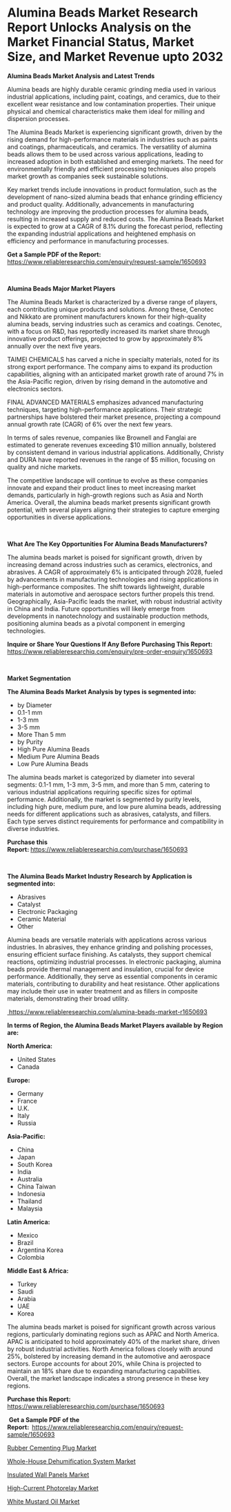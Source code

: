 <p><h1>Alumina Beads Market Research Report Unlocks Analysis on the Market Financial Status, Market Size, and Market Revenue upto 2032</h1></p><p><strong>Alumina Beads Market Analysis and Latest Trends</strong></p>
<p><p>Alumina beads are highly durable ceramic grinding media used in various industrial applications, including paint, coatings, and ceramics, due to their excellent wear resistance and low contamination properties. Their unique physical and chemical characteristics make them ideal for milling and dispersion processes.</p><p>The Alumina Beads Market is experiencing significant growth, driven by the rising demand for high-performance materials in industries such as paints and coatings, pharmaceuticals, and ceramics. The versatility of alumina beads allows them to be used across various applications, leading to increased adoption in both established and emerging markets. The need for environmentally friendly and efficient processing techniques also propels market growth as companies seek sustainable solutions.</p><p>Key market trends include innovations in product formulation, such as the development of nano-sized alumina beads that enhance grinding efficiency and product quality. Additionally, advancements in manufacturing technology are improving the production processes for alumina beads, resulting in increased supply and reduced costs. The Alumina Beads Market is expected to grow at a CAGR of 8.1% during the forecast period, reflecting the expanding industrial applications and heightened emphasis on efficiency and performance in manufacturing processes.</p></p>
<p><strong>Get a Sample PDF of the Report:&nbsp;</strong> <a href="https://www.reliableresearchiq.com/enquiry/request-sample/1650693?utm_campaign=2196&utm_medium=2&utm_source=Github&utm_content=ia&utm_term=30012025&utm_id=alumina-beads">https://www.reliableresearchiq.com/enquiry/request-sample/1650693</a></p>
<p>&nbsp;</p>
<p><strong>Alumina Beads Major Market Players</strong></p>
<p><p>The Alumina Beads Market is characterized by a diverse range of players, each contributing unique products and solutions. Among these, Cenotec and Nikkato are prominent manufacturers known for their high-quality alumina beads, serving industries such as ceramics and coatings. Cenotec, with a focus on R&D, has reportedly increased its market share through innovative product offerings, projected to grow by approximately 8% annually over the next five years.</p><p>TAIMEI CHEMICALS has carved a niche in specialty materials, noted for its strong export performance. The company aims to expand its production capabilities, aligning with an anticipated market growth rate of around 7% in the Asia-Pacific region, driven by rising demand in the automotive and electronics sectors.</p><p>FINAL ADVANCED MATERIALS emphasizes advanced manufacturing techniques, targeting high-performance applications. Their strategic partnerships have bolstered their market presence, projecting a compound annual growth rate (CAGR) of 6% over the next few years.</p><p>In terms of sales revenue, companies like Brownell and Fanglai are estimated to generate revenues exceeding $10 million annually, bolstered by consistent demand in various industrial applications. Additionally, Christy and DURA have reported revenues in the range of $5 million, focusing on quality and niche markets.</p><p>The competitive landscape will continue to evolve as these companies innovate and expand their product lines to meet increasing market demands, particularly in high-growth regions such as Asia and North America. Overall, the alumina beads market presents significant growth potential, with several players aligning their strategies to capture emerging opportunities in diverse applications.</p></p>
<p>&nbsp;</p>
<p><strong>What Are The Key Opportunities For Alumina Beads Manufacturers?</strong></p>
<p><p>The alumina beads market is poised for significant growth, driven by increasing demand across industries such as ceramics, electronics, and abrasives. A CAGR of approximately 6% is anticipated through 2028, fueled by advancements in manufacturing technologies and rising applications in high-performance composites. The shift towards lightweight, durable materials in automotive and aerospace sectors further propels this trend. Geographically, Asia-Pacific leads the market, with robust industrial activity in China and India. Future opportunities will likely emerge from developments in nanotechnology and sustainable production methods, positioning alumina beads as a pivotal component in emerging technologies.</p></p>
<p><strong>Inquire or Share Your Questions If Any Before Purchasing This Report:</strong> <a href="https://www.reliableresearchiq.com/enquiry/pre-order-enquiry/1650693?utm_campaign=2196&utm_medium=2&utm_source=Github&utm_content=ia&utm_term=30012025&utm_id=alumina-beads">https://www.reliableresearchiq.com/enquiry/pre-order-enquiry/1650693</a></p>
<p>&nbsp;</p>
<p><strong>Market Segmentation</strong></p>
<p><strong>The Alumina Beads Market Analysis by types is segmented into:</strong></p>
<p><ul><li>by Diameter</li><li>0.1-1 mm</li><li>1-3 mm</li><li>3-5 mm</li><li>More Than 5 mm</li><li>by Purity</li><li>High Pure Alumina Beads</li><li>Medium Pure Alumina Beads</li><li>Low Pure Alumina Beads</li></ul></p>
<p><p>The alumina beads market is categorized by diameter into several segments: 0.1-1 mm, 1-3 mm, 3-5 mm, and more than 5 mm, catering to various industrial applications requiring specific sizes for optimal performance. Additionally, the market is segmented by purity levels, including high pure, medium pure, and low pure alumina beads, addressing needs for different applications such as abrasives, catalysts, and fillers. Each type serves distinct requirements for performance and compatibility in diverse industries.</p></p>
<p><strong>Purchase this Report:&nbsp;</strong><a href="https://www.reliableresearchiq.com/purchase/1650693?utm_campaign=2196&utm_medium=2&utm_source=Github&utm_content=ia&utm_term=30012025&utm_id=alumina-beads">https://www.reliableresearchiq.com/purchase/1650693</a></p>
<p>&nbsp;</p>
<p><strong>The Alumina Beads Market Industry Research by Application is segmented into:</strong></p>
<p><ul><li>Abrasives</li><li>Catalyst</li><li>Electronic Packaging</li><li>Ceramic Material</li><li>Other</li></ul></p>
<p><p>Alumina beads are versatile materials with applications across various industries. In abrasives, they enhance grinding and polishing processes, ensuring efficient surface finishing. As catalysts, they support chemical reactions, optimizing industrial processes. In electronic packaging, alumina beads provide thermal management and insulation, crucial for device performance. Additionally, they serve as essential components in ceramic materials, contributing to durability and heat resistance. Other applications may include their use in water treatment and as fillers in composite materials, demonstrating their broad utility.</p></p>
<p><a href="https://www.reliableresearchiq.com/alumina-beads-market-r1650693?utm_campaign=2196&utm_medium=2&utm_source=Github&utm_content=ia&utm_term=30012025&utm_id=alumina-beads">&nbsp;https://www.reliableresearchiq.com/alumina-beads-market-r1650693</a></p>
<p><strong>In terms of Region, the Alumina Beads Market Players available by Region are:</strong></p>
<p>
    <p> <strong> North America: </strong>
        <ul>
            <li>United States</li>
            <li>Canada</li>
        </ul>
        </p> 
    <p> <strong> Europe: </strong>
        <ul>
            <li>Germany</li>
            <li>France</li>
            <li>U.K.</li>
            <li>Italy</li>
            <li>Russia</li>
        </ul>
        </p> 
    <p> <strong> Asia-Pacific: </strong>
        <ul>
            <li>China</li>
            <li>Japan</li>
            <li>South Korea</li>
            <li>India</li>
            <li>Australia</li>
            <li>China Taiwan</li>
            <li>Indonesia</li>
            <li>Thailand</li>
            <li>Malaysia</li>
        </ul>
        </p> 
    <p> <strong> Latin America: </strong>
        <ul>
            <li>Mexico</li>
            <li>Brazil</li>
            <li>Argentina Korea</li>
            <li>Colombia</li>
        </ul>
        </p> 
    <p> <strong> Middle East & Africa: </strong>
        <ul>
            <li>Turkey</li>
            <li>Saudi</li>
            <li>Arabia</li>
            <li>UAE</li>
            <li>Korea</li>
        </ul>
    </p>
    </p>
<p><p>The alumina beads market is poised for significant growth across various regions, particularly dominating regions such as APAC and North America. APAC is anticipated to hold approximately 40% of the market share, driven by robust industrial activities. North America follows closely with around 25%, bolstered by increasing demand in the automotive and aerospace sectors. Europe accounts for about 20%, while China is projected to maintain an 18% share due to expanding manufacturing capabilities. Overall, the market landscape indicates a strong presence in these key regions.</p></p>
<p><strong>Purchase this Report: </strong><a href="https://www.reliableresearchiq.com/purchase/1650693?utm_campaign=2196&utm_medium=2&utm_source=Github&utm_content=ia&utm_term=30012025&utm_id=alumina-beads">https://www.reliableresearchiq.com/purchase/1650693</a></p>
<p>&nbsp;<strong>Get a Sample PDF of the Report:&nbsp;&nbsp;</strong><a href="https://www.reliableresearchiq.com/enquiry/request-sample/1650693?utm_campaign=2196&utm_medium=2&utm_source=Github&utm_content=ia&utm_term=30012025&utm_id=alumina-beads">https://www.reliableresearchiq.com/enquiry/request-sample/1650693</a></p>
<p><strong></strong></p>
<p><p><a href="https://www.linkedin.com/pulse/rubber-cementing-plug-market-forecast-2025-2032-anticipating-5hilf?utm_campaign=2196&utm_medium=2&utm_source=Github&utm_content=ia&utm_term=30012025&utm_id=alumina-beads">Rubber Cementing Plug Market</a></p><p><a href="https://www.linkedin.com/pulse/whole-house-dehumification-system-demand-sales-growth-forecasts-4qixf?utm_campaign=2196&utm_medium=2&utm_source=Github&utm_content=ia&utm_term=30012025&utm_id=alumina-beads">Whole-House Dehumification System Market</a></p><p><a href="https://github.com/penglatilles/Market-Research-Report-List-1/blob/main/insulated-wall-panels-market.md?utm_campaign=2196&utm_medium=2&utm_source=Github&utm_content=ia&utm_term=30012025&utm_id=alumina-beads">Insulated Wall Panels Market</a></p><p><a href="https://www.linkedin.com/pulse/high-current-photorelay-market-from-20252032-in-depth-quantitative-nfgmf?utm_campaign=2196&utm_medium=2&utm_source=Github&utm_content=ia&utm_term=30012025&utm_id=alumina-beads">High-Current Photorelay Market</a></p><p><a href="https://github.com/muvdibezuh/Market-Research-Report-List-1/blob/main/white-mustard-oil-market.md?utm_campaign=2196&utm_medium=2&utm_source=Github&utm_content=ia&utm_term=30012025&utm_id=alumina-beads">White Mustard Oil Market</a></p></p>